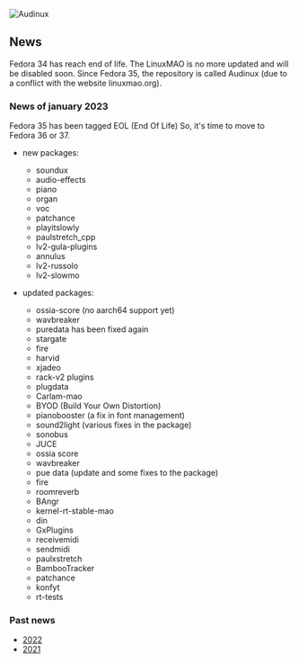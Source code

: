 ![Audinux](../images/AudinuxBanner.png)

## News

Fedora 34 has reach end of life. The LinuxMAO is no more updated and will be disabled soon.
Since Fedora 35, the repository is called Audinux (due to a conflict with the website linuxmao.org).

### News of january 2023

Fedora 35 has been tagged EOL (End Of Life)
So, it's time to move to Fedora 36 or 37.

* new packages:
  * soundux
  * audio-effects
  * piano
  * organ
  * voc
  * patchance
  * playitslowly
  * paulstretch_cpp
  * lv2-gula-plugins
  * annulus
  * lv2-russolo
  * lv2-slowmo
  
* updated packages:
  * ossia-score	(no aarch64 support yet)
  * wavbreaker
  * puredata has been fixed again
  * stargate
  * fire
  * harvid
  * xjadeo
  * rack-v2 plugins
  * plugdata
  * Carlam-mao
  * BYOD (Build Your Own Distortion)
  * pianobooster (a fix in font management)
  * sound2light (various fixes in the package)
  * sonobus
  * JUCE
  * ossia score
  * wavbreaker
  * pue data (update and some fixes to the package)
  * fire
  * roomreverb
  * BAngr
  * kernel-rt-stable-mao
  * din
  * GxPlugins
  * receivemidi
  * sendmidi
  * paulxstretch
  * BambooTracker
  * patchance
  * konfyt
  * rt-tests


### Past news

* [2022](news-2022.md)
* [2021](news-2021.md)
